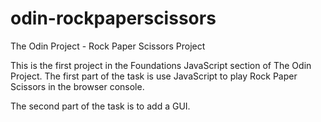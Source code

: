 # odin-rockpaperscissors
The Odin Project - Rock Paper Scissors Project

This is the first project in the Foundations JavaScript section of The Odin Project. The first part of the task is use JavaScript to play Rock Paper Scissors in the browser console.

The second part of the task is to add a GUI.
